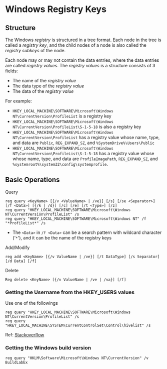 # Windows Registry Keys
## Structure

The Windows _registry_ is structured in a tree format. Each node in the tree is called a _registry key_, and the child nodes of a node is also called the _registry subkeys_ of the node.

Each node may or may not contain the data entries, where the data entries are called _registry values_. The _registry values_ is a structure consists of 3 fields:

* The name of the _registry value_
* The data type of the _registry value_
* The data of the _registry value_

For example:

* `HKEY_LOCAL_MACHINE\SOFTWARE\Microsoft\Windows NT\CurrentVersion\ProfileList` is a registry key
* `HKEY_LOCAL_MACHINE\SOFTWARE\Microsoft\Windows NT\CurrentVersion\ProfileList\S-1-5-18` is also a registry key
* `HKEY_LOCAL_MACHINE\SOFTWARE\Microsoft\Windows NT\CurrentVersion\ProfileList` has a registry value whose name, type, and data are `Public`, `REG_EXPAND_SZ`, and `%SystemDrive%\Users\Public`
* `HKEY_LOCAL_MACHINE\SOFTWARE\Microsoft\Windows NT\CurrentVersion\ProfileList\S-1-5-18` has a registry value whose whose name, type, and data are `ProfileImagePath`, `REG_EXPAND_SZ`, and `%systemroot%\system32\config\systemprofile`.

## Basic Operations

Query
```
reg query <KeyName> [{/v <ValueName> | /ve}] [/s] [/se <Separator>] [/f <Data>] [{/k | /d}] [/c] [/e] [/t <Type>] [/z]
reg query "HKEY_LOCAL_MACHINE\SOFTWARE\Microsoft\Windows NT\CurrentVersion\ProfileList" /s
reg query "HKEY_LOCAL_MACHINE\SOFTWARE\Microsoft\Windows NT" /f "*ProfileList*" /s
```

* The `<Data>` in `/f <Data>` can be a search pattern with wildcard character ('`*`'), and it can be the name of the registry keys

Add/Modify
```
reg add <KeyName> [{/v ValueName | /ve}] [/t DataType] [/s Separator] [/d Data] [/f]
```

Delete
```
Reg delete <KeyName> [{/v ValueName | /ve | /va}] [/f]
```


### Getting the Username from the HKEY_USERS values

Use one of the followings
```
reg query "HKEY_LOCAL_MACHINE\SOFTWARE\Microsoft\Windows NT\CurrentVersion\ProfileList" /s
reg query "HKEY_LOCAL_MACHINE\SYSTEM\CurrentControlSet\Control\hivelist" /s
```
Ref: [Stackoverflow](https://stackoverflow.com/questions/2919286/getting-the-username-from-the-hkey-users-values)

### Getting the Windows build version

```
reg query "HKLM\Software\Microsoft\Windows NT\CurrentVersion" /v BuildLabEx
```
